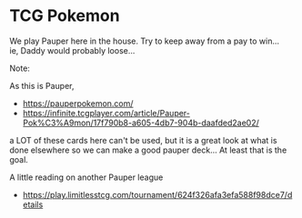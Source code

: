# TCG Pokemon

We play Pauper here in the house.  Try to keep away from a pay to win...  
ie, Daddy would probably loose...



Note:

As this is Pauper, 
* https://pauperpokemon.com/
* https://infinite.tcgplayer.com/article/Pauper-Pok%C3%A9mon/17f790b8-a605-4db7-904b-daafded2ae02/

a LOT of these cards here can't be used, but it is a great look at what is done elsewhere so we can make a good pauper deck...  At least that is the goal.


A little reading on another Pauper league

* https://play.limitlesstcg.com/tournament/624f326afa3efa588f98dce7/details

